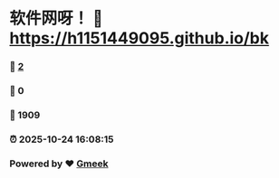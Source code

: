 # 软件网呀！ :link: https://h1151449095.github.io/bk 
### :page_facing_up: [2](https://h1151449095.github.io/bk/tag.html) 
### :speech_balloon: 0 
### :hibiscus: 1909 
### :alarm_clock: 2025-10-24 16:08:15 
### Powered by :heart: [Gmeek](https://github.com/Meekdai/Gmeek)
